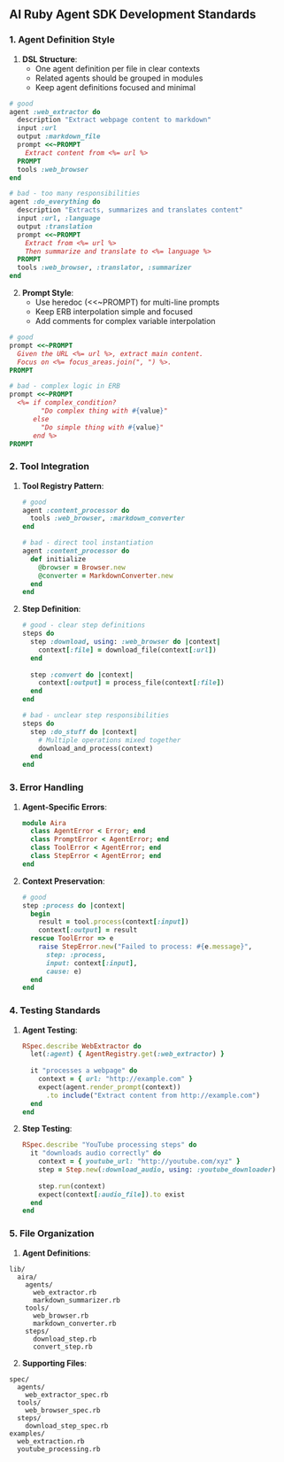 ## AI Ruby Agent SDK Development Standards

### 1. Agent Definition Style

1. **DSL Structure**:
   - One agent definition per file in clear contexts
   - Related agents should be grouped in modules
   - Keep agent definitions focused and minimal

```ruby
# good
agent :web_extractor do
  description "Extract webpage content to markdown"
  input :url
  output :markdown_file
  prompt <<~PROMPT
    Extract content from <%= url %>
  PROMPT
  tools :web_browser
end

# bad - too many responsibilities
agent :do_everything do
  description "Extracts, summarizes and translates content"
  input :url, :language 
  output :translation
  prompt <<~PROMPT
    Extract from <%= url %> 
    Then summarize and translate to <%= language %>
  PROMPT
  tools :web_browser, :translator, :summarizer
end
```

2. **Prompt Style**:
   - Use heredoc (<<~PROMPT) for multi-line prompts
   - Keep ERB interpolation simple and focused
   - Add comments for complex variable interpolation

```ruby
# good
prompt <<~PROMPT
  Given the URL <%= url %>, extract main content.
  Focus on <%= focus_areas.join(", ") %>.
PROMPT

# bad - complex logic in ERB
prompt <<~PROMPT
  <%= if complex_condition?
        "Do complex thing with #{value}"
      else
        "Do simple thing with #{value}"
      end %>
PROMPT
```

### 2. Tool Integration 

1. **Tool Registry Pattern**:
   ```ruby
   # good
   agent :content_processor do
     tools :web_browser, :markdown_converter
   end

   # bad - direct tool instantiation
   agent :content_processor do
     def initialize
       @browser = Browser.new
       @converter = MarkdownConverter.new
     end
   end
   ```

2. **Step Definition**:
   ```ruby
   # good - clear step definitions
   steps do
     step :download, using: :web_browser do |context|
       context[:file] = download_file(context[:url])
     end
     
     step :convert do |context|
       context[:output] = process_file(context[:file])
     end
   end

   # bad - unclear step responsibilities
   steps do
     step :do_stuff do |context|
       # Multiple operations mixed together
       download_and_process(context)
     end
   end
   ```

### 3. Error Handling

1. **Agent-Specific Errors**:
   ```ruby
   module Aira
     class AgentError < Error; end
     class PromptError < AgentError; end
     class ToolError < AgentError; end
     class StepError < AgentError; end
   end
   ```

2. **Context Preservation**:
   ```ruby
   # good
   step :process do |context|
     begin
       result = tool.process(context[:input])
       context[:output] = result
     rescue ToolError => e
       raise StepError.new("Failed to process: #{e.message}", 
         step: :process,
         input: context[:input],
         cause: e)
     end
   end
   ```

### 4. Testing Standards

1. **Agent Testing**:
   ```ruby
   RSpec.describe WebExtractor do
     let(:agent) { AgentRegistry.get(:web_extractor) }
     
     it "processes a webpage" do
       context = { url: "http://example.com" }
       expect(agent.render_prompt(context))
         .to include("Extract content from http://example.com")
     end
   end
   ```

2. **Step Testing**:
   ```ruby
   RSpec.describe "YouTube processing steps" do
     it "downloads audio correctly" do
       context = { youtube_url: "http://youtube.com/xyz" }
       step = Step.new(:download_audio, using: :youtube_downloader)
       
       step.run(context)
       expect(context[:audio_file]).to exist
     end
   end
   ```

### 5. File Organization

1. **Agent Definitions**:
```
lib/
  aira/
    agents/
      web_extractor.rb
      markdown_summarizer.rb
    tools/
      web_browser.rb
      markdown_converter.rb
    steps/
      download_step.rb
      convert_step.rb
```

2. **Supporting Files**:
```
spec/
  agents/
    web_extractor_spec.rb
  tools/
    web_browser_spec.rb
  steps/
    download_step_spec.rb
examples/
  web_extraction.rb
  youtube_processing.rb
```